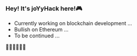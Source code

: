 ### Hey! It's joYyHack here!🎮

- Currently working on blockchain development ...
- Bullish on Ethereum ...
- To be continued ...

🥶🥶🥶🥶🥶🥶
